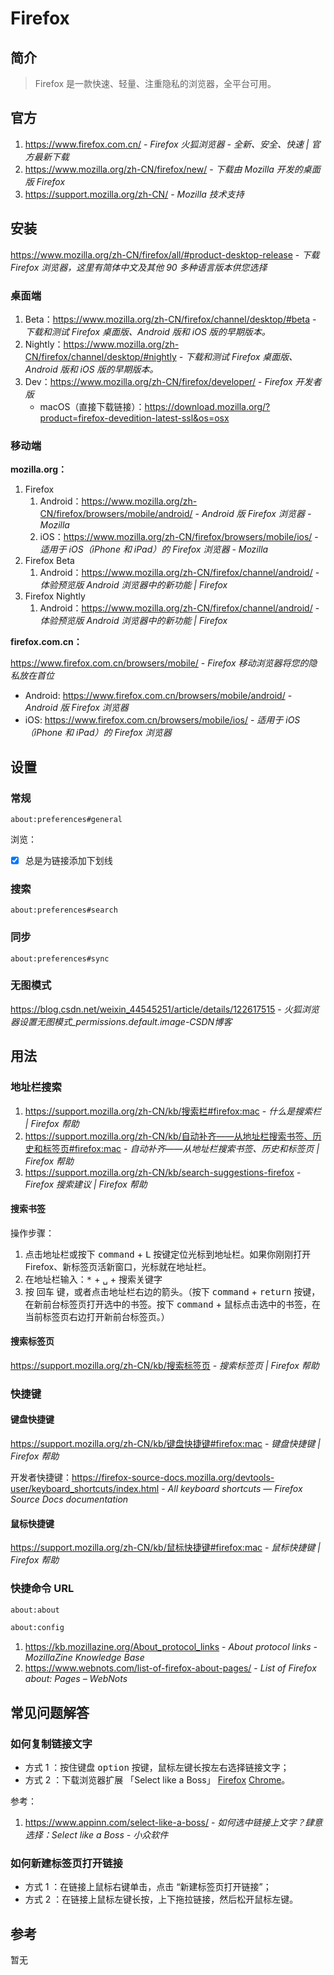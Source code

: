 # Firefox

## 简介

> Firefox 是一款快速、轻量、注重隐私的浏览器，全平台可用。

## 官方

1. https://www.firefox.com.cn/ - *Firefox 火狐浏览器 - 全新、安全、快速 | 官方最新下载*
2. https://www.mozilla.org/zh-CN/firefox/new/ - *下载由 Mozilla 开发的桌面版 Firefox*
3. https://support.mozilla.org/zh-CN/ - *Mozilla 技术支持*

## 安装

https://www.mozilla.org/zh-CN/firefox/all/#product-desktop-release - *下载 Firefox 浏览器，这里有简体中文及其他 90 多种语言版本供您选择*

### 桌面端

1. Beta：https://www.mozilla.org/zh-CN/firefox/channel/desktop/#beta - *下载和测试 Firefox 桌面版、Android 版和 iOS 版的早期版本。*
2. Nightly：https://www.mozilla.org/zh-CN/firefox/channel/desktop/#nightly - *下载和测试 Firefox 桌面版、Android 版和 iOS 版的早期版本。*
3. Dev：https://www.mozilla.org/zh-CN/firefox/developer/ - *Firefox 开发者版*
    - macOS（直接下载链接）：https://download.mozilla.org/?product=firefox-devedition-latest-ssl&os=osx

### 移动端

**mozilla.org：**

1. Firefox
    1. Android：https://www.mozilla.org/zh-CN/firefox/browsers/mobile/android/ - *Android 版 Firefox 浏览器 - Mozilla*
    2. iOS：https://www.mozilla.org/zh-CN/firefox/browsers/mobile/ios/ - *适用于 iOS（iPhone 和 iPad）的 Firefox 浏览器 - Mozilla*
2. Firefox Beta
   1. Android：https://www.mozilla.org/zh-CN/firefox/channel/android/ - *体验预览版 Android 浏览器中的新功能 | Firefox*
3. Firefox Nightly
   1. Android：https://www.mozilla.org/zh-CN/firefox/channel/android/ - *体验预览版 Android 浏览器中的新功能 | Firefox*

**firefox.com.cn：**

<https://www.firefox.com.cn/browsers/mobile/> - *Firefox 移动浏览器将您的隐私放在首位*
- Android: https://www.firefox.com.cn/browsers/mobile/android/ - *Android 版 Firefox 浏览器*
- iOS: https://www.firefox.com.cn/browsers/mobile/ios/ - *适用于 iOS（iPhone 和 iPad）的 Firefox 浏览器*

## 设置

### 常规

```uri
about:preferences#general
```

浏览：

- [x] 总是为链接添加下划线

### 搜索

```uri
about:preferences#search
```

### 同步

```uri
about:preferences#sync
```

### 无图模式

https://blog.csdn.net/weixin_44545251/article/details/122617515 - *火狐浏览器设置无图模式_permissions.default.image-CSDN博客*

## 用法

### 地址栏搜索

1. <https://support.mozilla.org/zh-CN/kb/搜索栏#firefox:mac> - *什么是搜索栏 | Firefox 帮助*
2. <https://support.mozilla.org/zh-CN/kb/自动补齐——从地址栏搜索书签、历史和标签页#firefox:mac> - *自动补齐——从地址栏搜索书签、历史和标签页 | Firefox 帮助*
3. <https://support.mozilla.org/zh-CN/kb/search-suggestions-firefox> - *Firefox 搜索建议 | Firefox 帮助*

#### 搜索书签

操作步骤：

1. 点击地址栏或按下 <kbd>command</kbd> + <kbd>L</kbd> 按键定位光标到地址栏。如果你刚刚打开 Firefox、新标签页活新窗口，光标就在地址栏。
2. 在地址栏输入：<kbd>*</kbd> + <kbd>␣</kbd> + 搜索关键字
3. 按 <kbd>回车</kbd> 键，或者点击地址栏右边的箭头。（按下 <kbd>command</kbd> + <kbd>return</kbd> 按键，在新前台标签页打开选中的书签。按下 <kbd>command</kbd> + 鼠标点击选中的书签，在当前标签页右边打开新前台标签页。）

#### 搜索标签页

<https://support.mozilla.org/zh-CN/kb/搜索标签页> - *搜索标签页 | Firefox 帮助*

### 快捷键

#### 键盘快捷键

https://support.mozilla.org/zh-CN/kb/键盘快捷键#firefox:mac - *键盘快捷键 | Firefox 帮助*

开发者快捷键：https://firefox-source-docs.mozilla.org/devtools-user/keyboard_shortcuts/index.html - *All keyboard shortcuts — Firefox Source Docs documentation*

#### 鼠标快捷键

https://support.mozilla.org/zh-CN/kb/鼠标快捷键#firefox:mac - *鼠标快捷键 | Firefox 帮助*

### 快捷命令 URL

```bash
about:about
```

```bash
about:config
```

1. https://kb.mozillazine.org/About_protocol_links - *About protocol links - MozillaZine Knowledge Base*
2. https://www.webnots.com/list-of-firefox-about-pages/ - *List of Firefox about: Pages – WebNots*

## 常见问题解答

### 如何复制链接文字

- 方式 1 ：按住键盘 <kbd>option</kbd> 按键，鼠标左键长按左右选择链接文字；
- 方式 2 ：下载浏览器扩展 「Select like a Boss」 [Firefox](https://addons.mozilla.org/zh-CN/firefox/addon/select-like-a-boss/) [Chrome](https://www.crxsoso.com/webstore/detail/mbnnmpmcijodolgeejegcijdamonganh)。

参考：

1. https://www.appinn.com/select-like-a-boss/ - *如何选中链接上文字？肆意选择：Select like a Boss - 小众软件*

### 如何新建标签页打开链接

- 方式 1 ：在链接上鼠标右键单击，点击 “新建标签页打开链接”；
- 方式 2 ：在链接上鼠标左键长按，上下拖拉链接，然后松开鼠标左键。

## 参考

暂无
